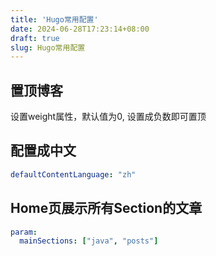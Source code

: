 ```yaml
---
title: 'Hugo常用配置'
date: 2024-06-28T17:23:14+08:00
draft: true
slug: Hugo常用配置
---
```


## 置顶博客
设置weight属性，默认值为0, 设置成负数即可置顶

## 配置成中文
```yaml
defaultContentLanguage: "zh"
```

## Home页展示所有Section的文章
```yaml
param:
  mainSections: ["java", "posts"]
```